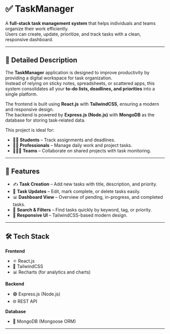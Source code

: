 # ✅ TaskManager  

A **full-stack task management system** that helps individuals and teams organize their work efficiently.  
Users can create, update, prioritize, and track tasks with a clean, responsive dashboard.  

---

## 📖 Detailed Description  

The **TaskManager** application is designed to improve productivity by providing a digital workspace for task organization.  
Instead of relying on sticky notes, spreadsheets, or scattered apps, this system consolidates all your **to-do lists, deadlines, and priorities** into a single platform.  

The frontend is built using **React.js** with **TailwindCSS**, ensuring a modern and responsive design.  
The backend is powered by **Express.js (Node.js)** with **MongoDB** as the database for storing task-related data.  

This project is ideal for:  
- 👨‍🎓 **Students** – Track assignments and deadlines.  
- 👩‍💻 **Professionals** – Manage daily work and project tasks.  
- 👨‍👩‍👧 **Teams** – Collaborate on shared projects with task monitoring.  

---

## 🚀 Features  

- ✍️ **Task Creation** – Add new tasks with title, description, and priority.  
- 🔄 **Task Updates** – Edit, mark complete, or delete tasks easily.   
- 📊 **Dashboard View** – Overview of pending, in-progress, and completed tasks.  
- 🔎 **Search & Filters** – Find tasks quickly by keyword, tag, or priority.  
- 🎨 **Responsive UI** – TailwindCSS-based modern design.  

---

## 🛠 Tech Stack  

**Frontend**  
- ⚛️ React.js  
- 🎨 TailwindCSS  
- 📊 Recharts (for analytics and charts)  

**Backend**  
- 🟢 Express.js (Node.js)  
- 🌐 REST API  

**Database**  
- 🍃 MongoDB (Mongoose ORM)  

---



